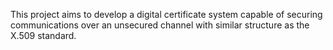 This project aims to develop a digital certificate system capable of securing
communications over an unsecured channel with similar structure as the X.509
standard.
